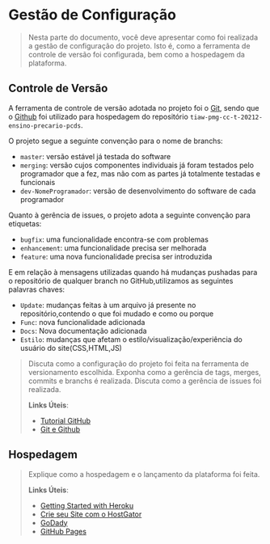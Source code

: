 # Gestão de Configuração

> Nesta parte do documento, você deve apresentar como foi realizada a
> gestão de configuração do projeto. Isto é, como a ferramenta de
> controle de versão foi configurada, bem como a hospedagem da
> plataforma.

## Controle de Versão

A ferramenta de controle de versão adotada no projeto foi o
[Git](https://git-scm.com/), sendo que o [Github](https://github.com)
foi utilizado para hospedagem do repositório `tiaw-pmg-cc-t-20212-ensino-precario-pcds`.

O projeto segue a seguinte convenção para o nome de branchs:

- `master`: versão estável já testada do software
- `merging`: versão cujos componentes individuais já foram testados pelo programador que a fez,
mas não com as partes já totalmente testadas e funcionais
- `dev-NomeProgramador`: versão de desenvolvimento do software de cada programador

Quanto à gerência de issues, o projeto adota a seguinte convenção para
etiquetas:

- `bugfix`: uma funcionalidade encontra-se com problemas
- `enhancement`: uma funcionalidade precisa ser melhorada
- `feature`: uma nova funcionalidade precisa ser introduzida

E em relação à mensagens utilizadas quando há mudanças pushadas para o repositório
de qualquer branch no GitHub,utilizamos as seguintes palavras chaves:

- `Update`: mudanças feitas à um arquivo já presente no repositório,contendo o que foi mudado e como ou porque
- `Func`: nova funcionalidade adicionada
- `Docs`: Nova documentação adicionada
- `Estilo`: mudanças que afetam o estilo/visualização/experiência do usuário do site(CSS,HTML,JS)

> Discuta como a configuração do projeto foi feita na ferramenta de
> versionamento escolhida. Exponha como a gerência de tags, merges,
> commits e branchs é realizada. Discuta como a gerência de issues foi
> realizada.
>
> **Links Úteis**:
> - [Tutorial GitHub](https://guides.github.com/activities/hello-world/)
> - [Git e Github](https://www.youtube.com/playlist?list=PLHz_AreHm4dm7ZULPAmadvNhH6vk9oNZA)

## Hospedagem

> Explique como a hospedagem e o lançamento da plataforma foi feita.
>
> **Links Úteis**:
>
> - [Getting Started with Heroku](https://devcenter.heroku.com/start)
> - [Crie seu Site com o
>   HostGator](https://www.hostgator.com.br/como-publicar-seu-site)
> - [GoDady](https://br.godaddy.com/how-to)
> - [GitHub Pages](https://pages.github.com/)